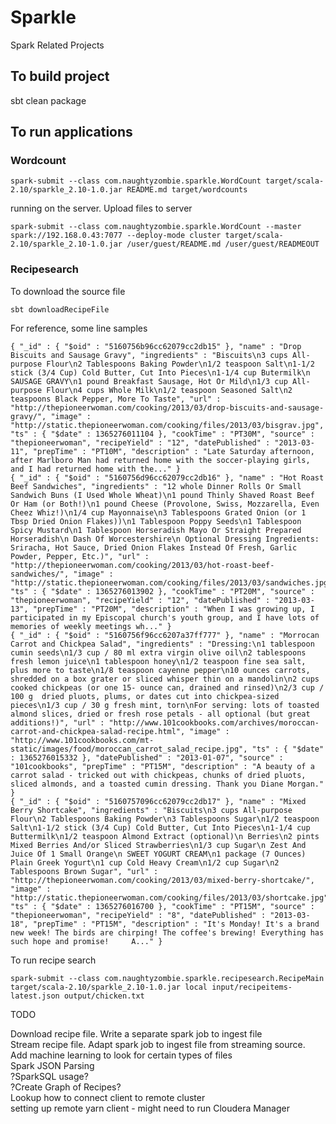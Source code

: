 # Sparkle
Spark Related Projects

## To build project

   sbt clean package
   
## To run applications

### Wordcount

    spark-submit --class com.naughtyzombie.sparkle.WordCount target/scala-2.10/sparkle_2.10-1.0.jar README.md target/wordcounts
    
running on the server. Upload files to server
    
    spark-submit --class com.naughtyzombie.sparkle.WordCount --master spark://192.168.0.43:7077 --deploy-mode cluster target/scala-2.10/sparkle_2.10-1.0.jar /user/guest/README.md /user/guest/READMEOUT
    
### Recipesearch

To download the source file

    sbt downloadRecipeFile

For reference, some line samples

    { "_id" : { "$oid" : "5160756b96cc62079cc2db15" }, "name" : "Drop Biscuits and Sausage Gravy", "ingredients" : "Biscuits\n3 cups All-purpose Flour\n2 Tablespoons Baking Powder\n1/2 teaspoon Salt\n1-1/2 stick (3/4 Cup) Cold Butter, Cut Into Pieces\n1-1/4 cup Butermilk\n SAUSAGE GRAVY\n1 pound Breakfast Sausage, Hot Or Mild\n1/3 cup All-purpose Flour\n4 cups Whole Milk\n1/2 teaspoon Seasoned Salt\n2 teaspoons Black Pepper, More To Taste", "url" : "http://thepioneerwoman.com/cooking/2013/03/drop-biscuits-and-sausage-gravy/", "image" : "http://static.thepioneerwoman.com/cooking/files/2013/03/bisgrav.jpg", "ts" : { "$date" : 1365276011104 }, "cookTime" : "PT30M", "source" : "thepioneerwoman", "recipeYield" : "12", "datePublished" : "2013-03-11", "prepTime" : "PT10M", "description" : "Late Saturday afternoon, after Marlboro Man had returned home with the soccer-playing girls, and I had returned home with the..." }
    { "_id" : { "$oid" : "5160756d96cc62079cc2db16" }, "name" : "Hot Roast Beef Sandwiches", "ingredients" : "12 whole Dinner Rolls Or Small Sandwich Buns (I Used Whole Wheat)\n1 pound Thinly Shaved Roast Beef Or Ham (or Both!)\n1 pound Cheese (Provolone, Swiss, Mozzarella, Even Cheez Whiz!)\n1/4 cup Mayonnaise\n3 Tablespoons Grated Onion (or 1 Tbsp Dried Onion Flakes))\n1 Tablespoon Poppy Seeds\n1 Tablespoon Spicy Mustard\n1 Tablespoon Horseradish Mayo Or Straight Prepared Horseradish\n Dash Of Worcestershire\n Optional Dressing Ingredients: Sriracha, Hot Sauce, Dried Onion Flakes Instead Of Fresh, Garlic Powder, Pepper, Etc.)", "url" : "http://thepioneerwoman.com/cooking/2013/03/hot-roast-beef-sandwiches/", "image" : "http://static.thepioneerwoman.com/cooking/files/2013/03/sandwiches.jpg", "ts" : { "$date" : 1365276013902 }, "cookTime" : "PT20M", "source" : "thepioneerwoman", "recipeYield" : "12", "datePublished" : "2013-03-13", "prepTime" : "PT20M", "description" : "When I was growing up, I participated in my Episcopal church's youth group, and I have lots of memories of weekly meetings wh..." }
    { "_id" : { "$oid" : "5160756f96cc6207a37ff777" }, "name" : "Morrocan Carrot and Chickpea Salad", "ingredients" : "Dressing:\n1 tablespoon cumin seeds\n1/3 cup / 80 ml extra virgin olive oil\n2 tablespoons fresh lemon juice\n1 tablespoon honey\n1/2 teaspoon fine sea salt, plus more to taste\n1/8 teaspoon cayenne pepper\n10 ounces carrots, shredded on a box grater or sliced whisper thin on a mandolin\n2 cups cooked chickpeas (or one 15- ounce can, drained and rinsed)\n2/3 cup / 100 g  dried pluots, plums, or dates cut into chickpea-sized pieces\n1/3 cup / 30 g fresh mint, torn\nFor serving: lots of toasted almond slices, dried or fresh rose petals - all optional (but great additions!)", "url" : "http://www.101cookbooks.com/archives/moroccan-carrot-and-chickpea-salad-recipe.html", "image" : "http://www.101cookbooks.com/mt-static/images/food/moroccan_carrot_salad_recipe.jpg", "ts" : { "$date" : 1365276015332 }, "datePublished" : "2013-01-07", "source" : "101cookbooks", "prepTime" : "PT15M", "description" : "A beauty of a carrot salad - tricked out with chickpeas, chunks of dried pluots, sliced almonds, and a toasted cumin dressing. Thank you Diane Morgan." }
    { "_id" : { "$oid" : "5160757096cc62079cc2db17" }, "name" : "Mixed Berry Shortcake", "ingredients" : "Biscuits\n3 cups All-purpose Flour\n2 Tablespoons Baking Powder\n3 Tablespoons Sugar\n1/2 teaspoon Salt\n1-1/2 stick (3/4 Cup) Cold Butter, Cut Into Pieces\n1-1/4 cup Buttermilk\n1/2 teaspoon Almond Extract (optional)\n Berries\n2 pints Mixed Berries And/or Sliced Strawberries\n1/3 cup Sugar\n Zest And Juice Of 1 Small Orange\n SWEET YOGURT CREAM\n1 package (7 Ounces) Plain Greek Yogurt\n1 cup Cold Heavy Cream\n1/2 cup Sugar\n2 Tablespoons Brown Sugar", "url" : "http://thepioneerwoman.com/cooking/2013/03/mixed-berry-shortcake/", "image" : "http://static.thepioneerwoman.com/cooking/files/2013/03/shortcake.jpg", "ts" : { "$date" : 1365276016700 }, "cookTime" : "PT15M", "source" : "thepioneerwoman", "recipeYield" : "8", "datePublished" : "2013-03-18", "prepTime" : "PT15M", "description" : "It's Monday! It's a brand new week! The birds are chirping! The coffee's brewing! Everything has such hope and promise!     A..." }
    
To run recipe search

    spark-submit --class com.naughtyzombie.sparkle.recipesearch.RecipeMain target/scala-2.10/sparkle_2.10-1.0.jar local input/recipeitems-latest.json output/chicken.txt


TODO  

Download recipe file. Write a separate spark job to ingest file  
Stream recipe file. Adapt spark job to ingest file from streaming source.  
Add machine learning to look for certain types of files  
Spark JSON Parsing  
?SparkSQL usage?  
?Create Graph of Recipes?  
Lookup how to connect client to remote cluster    
setting up remote yarn client - might need to run Cloudera Manager    

